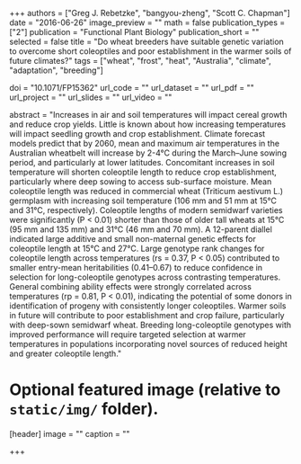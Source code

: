 +++
authors = ["Greg J. Rebetzke", "bangyou-zheng", "Scott C. Chapman"]
date = "2016-06-26"
image_preview = ""
math = false
publication_types = ["2"]
publication = "Functional Plant Biology"
publication_short = ""
selected = false
title = "Do wheat breeders have suitable genetic variation to overcome short coleoptiles and poor establishment in the warmer soils of future climates?"
tags = ["wheat", "frost", "heat", "Australia", "climate", "adaptation", "breeding"]

doi = "10.1071/FP15362"
url_code = ""
url_dataset = ""
url_pdf = ""
url_project = ""
url_slides = ""
url_video = ""

abstract = "Increases in air and soil temperatures will impact cereal growth and reduce crop yields. Little is known about how increasing temperatures will impact seedling growth and crop establishment. Climate forecast models predict that by 2060, mean and maximum air temperatures in the Australian wheatbelt will increase by 2-4°C during the March–June sowing period, and particularly at lower latitudes. Concomitant increases in soil temperature will shorten coleoptile length to reduce crop establishment, particularly where deep sowing to access sub-surface moisture. Mean coleoptile length was reduced in commercial wheat (Triticum aestivum L.) germplasm with increasing soil temperature (106 mm and 51 mm at 15°C and 31°C, respectively). Coleoptile lengths of modern semidwarf varieties were significantly (P < 0.01) shorter than those of older tall wheats at 15°C (95 mm and 135 mm) and 31°C (46 mm and 70 mm). A 12-parent diallel indicated large additive and small non-maternal genetic effects for coleoptile length at 15°C and 27°C. Large genotype rank changes for coleoptile length across temperatures (rs = 0.37, P < 0.05) contributed to smaller entry-mean heritabilities (0.41–0.67) to reduce confidence in selection for long-coleoptile genotypes across contrasting temperatures. General combining ability effects were strongly correlated across temperatures (rp = 0.81, P < 0.01), indicating the potential of some donors in identification of progeny with consistently longer coleoptiles. Warmer soils in future will contribute to poor establishment and crop failure, particularly with deep-sown semidwarf wheat. Breeding long-coleoptile genotypes with improved performance will require targeted selection at warmer temperatures in populations incorporating novel sources of reduced height and greater coleoptile length."


# Optional featured image (relative to `static/img/` folder).
[header]
image = ""
caption = ""

+++
